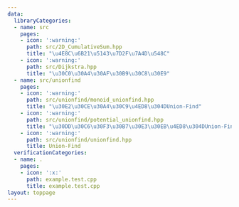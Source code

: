 ```yaml
---
data:
  libraryCategories:
  - name: src
    pages:
    - icon: ':warning:'
      path: src/2D_CumulativeSum.hpp
      title: "\u4E8C\u6B21\u5143\u7D2F\u7A4D\u548C"
    - icon: ':warning:'
      path: src/Dijkstra.hpp
      title: "\u30C0\u30A4\u30AF\u30B9\u30C8\u30E9"
  - name: src/unionfind
    pages:
    - icon: ':warning:'
      path: src/unionfind/monoid_unionfind.hpp
      title: "\u30E2\u30CE\u30A4\u30C9\u4ED8\u304DUnion-Find"
    - icon: ':warning:'
      path: src/unionfind/potential_unionfind.hpp
      title: "\u30DD\u30C6\u30F3\u30B7\u30E3\u30EB\u4ED8\u304DUnion-Find"
    - icon: ':warning:'
      path: src/unionfind/unionfind.hpp
      title: Union-Find
  verificationCategories:
  - name: .
    pages:
    - icon: ':x:'
      path: example.test.cpp
      title: example.test.cpp
layout: toppage
---
```

